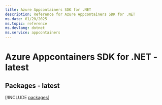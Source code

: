 ```yaml
---
title: Azure Appcontainers SDK for .NET
description: Reference for Azure Appcontainers SDK for .NET
ms.date: 01/20/2025
ms.topic: reference
ms.devlang: dotnet
ms.service: appcontainers
---
```

# Azure Appcontainers SDK for .NET - latest
## Packages - latest
[!INCLUDE [packages](appcontainers-index.md)]
